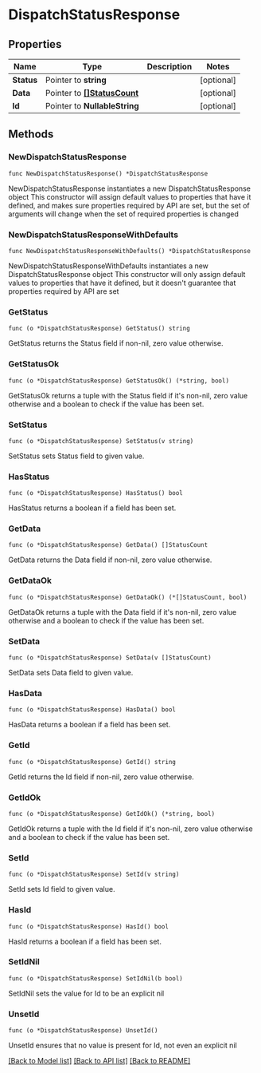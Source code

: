 # DispatchStatusResponse

## Properties

Name | Type | Description | Notes
------------ | ------------- | ------------- | -------------
**Status** | Pointer to **string** |  | [optional] 
**Data** | Pointer to [**[]StatusCount**](StatusCount.md) |  | [optional] 
**Id** | Pointer to **NullableString** |  | [optional] 

## Methods

### NewDispatchStatusResponse

`func NewDispatchStatusResponse() *DispatchStatusResponse`

NewDispatchStatusResponse instantiates a new DispatchStatusResponse object
This constructor will assign default values to properties that have it defined,
and makes sure properties required by API are set, but the set of arguments
will change when the set of required properties is changed

### NewDispatchStatusResponseWithDefaults

`func NewDispatchStatusResponseWithDefaults() *DispatchStatusResponse`

NewDispatchStatusResponseWithDefaults instantiates a new DispatchStatusResponse object
This constructor will only assign default values to properties that have it defined,
but it doesn't guarantee that properties required by API are set

### GetStatus

`func (o *DispatchStatusResponse) GetStatus() string`

GetStatus returns the Status field if non-nil, zero value otherwise.

### GetStatusOk

`func (o *DispatchStatusResponse) GetStatusOk() (*string, bool)`

GetStatusOk returns a tuple with the Status field if it's non-nil, zero value otherwise
and a boolean to check if the value has been set.

### SetStatus

`func (o *DispatchStatusResponse) SetStatus(v string)`

SetStatus sets Status field to given value.

### HasStatus

`func (o *DispatchStatusResponse) HasStatus() bool`

HasStatus returns a boolean if a field has been set.

### GetData

`func (o *DispatchStatusResponse) GetData() []StatusCount`

GetData returns the Data field if non-nil, zero value otherwise.

### GetDataOk

`func (o *DispatchStatusResponse) GetDataOk() (*[]StatusCount, bool)`

GetDataOk returns a tuple with the Data field if it's non-nil, zero value otherwise
and a boolean to check if the value has been set.

### SetData

`func (o *DispatchStatusResponse) SetData(v []StatusCount)`

SetData sets Data field to given value.

### HasData

`func (o *DispatchStatusResponse) HasData() bool`

HasData returns a boolean if a field has been set.

### GetId

`func (o *DispatchStatusResponse) GetId() string`

GetId returns the Id field if non-nil, zero value otherwise.

### GetIdOk

`func (o *DispatchStatusResponse) GetIdOk() (*string, bool)`

GetIdOk returns a tuple with the Id field if it's non-nil, zero value otherwise
and a boolean to check if the value has been set.

### SetId

`func (o *DispatchStatusResponse) SetId(v string)`

SetId sets Id field to given value.

### HasId

`func (o *DispatchStatusResponse) HasId() bool`

HasId returns a boolean if a field has been set.

### SetIdNil

`func (o *DispatchStatusResponse) SetIdNil(b bool)`

 SetIdNil sets the value for Id to be an explicit nil

### UnsetId
`func (o *DispatchStatusResponse) UnsetId()`

UnsetId ensures that no value is present for Id, not even an explicit nil

[[Back to Model list]](../README.md#documentation-for-models) [[Back to API list]](../README.md#documentation-for-api-endpoints) [[Back to README]](../README.md)


